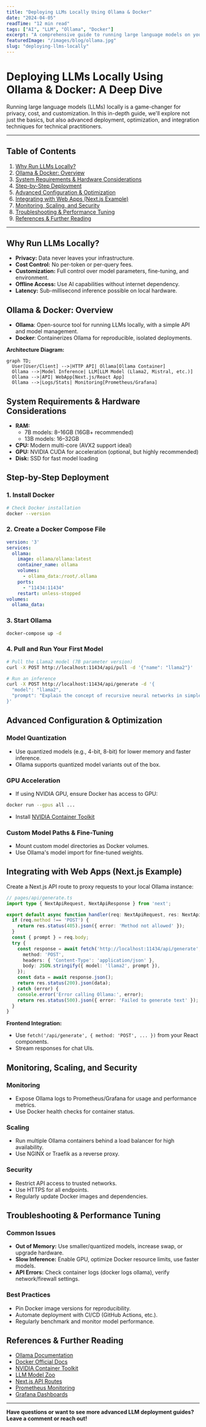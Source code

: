 ```yaml
---
title: "Deploying LLMs Locally Using Ollama & Docker"
date: "2024-04-05"
readTime: "12 min read"
tags: ["AI", "LLM", "Ollama", "Docker"]
excerpt: "A comprehensive guide to running large language models on your own hardware using Ollama and Docker for better privacy and lower costs."
featuredImage: "/images/blog/ollama.jpg"
slug: "deploying-llms-locally"
---
```


# Deploying LLMs Locally Using Ollama & Docker: A Deep Dive

Running large language models (LLMs) locally is a game-changer for privacy, cost, and customization. In this in-depth guide, we'll explore not just the basics, but also advanced deployment, optimization, and integration techniques for technical practitioners.

---

## Table of Contents
1. [Why Run LLMs Locally?](#why-run-llms-locally)
2. [Ollama & Docker: Overview](#ollama--docker-overview)
3. [System Requirements & Hardware Considerations](#system-requirements--hardware-considerations)
4. [Step-by-Step Deployment](#step-by-step-deployment)
5. [Advanced Configuration & Optimization](#advanced-configuration--optimization)
6. [Integrating with Web Apps (Next.js Example)](#integrating-with-web-apps-nextjs-example)
7. [Monitoring, Scaling, and Security](#monitoring-scaling-and-security)
8. [Troubleshooting & Performance Tuning](#troubleshooting--performance-tuning)
9. [References & Further Reading](#references--further-reading)

---

## Why Run LLMs Locally?
- **Privacy:** Data never leaves your infrastructure.
- **Cost Control:** No per-token or per-query fees.
- **Customization:** Full control over model parameters, fine-tuning, and environment.
- **Offline Access:** Use AI capabilities without internet dependency.
- **Latency:** Sub-millisecond inference possible on local hardware.

## Ollama & Docker: Overview
- **Ollama**: Open-source tool for running LLMs locally, with a simple API and model management.
- **Docker**: Containerizes Ollama for reproducible, isolated deployments.

**Architecture Diagram:**
~~~
graph TD;
  User[User/Client] -->|HTTP API| Ollama[Ollama Container]
  Ollama -->|Model Inference| LLM[LLM Model (Llama2, Mistral, etc.)]
  Ollama -->|API| WebApp[Next.js/React App]
  Ollama -->|Logs/Stats| Monitoring[Prometheus/Grafana]
~~~

## System Requirements & Hardware Considerations
- **RAM:**
  - 7B models: 8–16GB (16GB+ recommended)
  - 13B models: 16–32GB
- **CPU:** Modern multi-core (AVX2 support ideal)
- **GPU:** NVIDIA CUDA for acceleration (optional, but highly recommended)
- **Disk:** SSD for fast model loading

## Step-by-Step Deployment
### 1. Install Docker
~~~bash
# Check Docker installation
docker --version
~~~

### 2. Create a Docker Compose File
~~~yaml
version: '3'
services:
  ollama:
    image: ollama/ollama:latest
    container_name: ollama
    volumes:
      - ollama_data:/root/.ollama
    ports:
      - "11434:11434"
    restart: unless-stopped
volumes:
  ollama_data:
~~~

### 3. Start Ollama
~~~bash
docker-compose up -d
~~~

### 4. Pull and Run Your First Model
~~~bash
# Pull the Llama2 model (7B parameter version)
curl -X POST http://localhost:11434/api/pull -d '{"name": "llama2"}'

# Run an inference
curl -X POST http://localhost:11434/api/generate -d '{
  "model": "llama2",
  "prompt": "Explain the concept of recursive neural networks in simple terms."
}'
~~~

## Advanced Configuration & Optimization
### Model Quantization
- Use quantized models (e.g., 4-bit, 8-bit) for lower memory and faster inference.
- Ollama supports quantized model variants out of the box.

### GPU Acceleration
- If using NVIDIA GPU, ensure Docker has access to GPU:
~~~bash
docker run --gpus all ...
~~~
- Install [NVIDIA Container Toolkit](https://docs.nvidia.com/datacenter/cloud-native/container-toolkit/latest/install-guide.html)

### Custom Model Paths & Fine-Tuning
- Mount custom model directories as Docker volumes.
- Use Ollama's model import for fine-tuned weights.

## Integrating with Web Apps (Next.js Example)
Create a Next.js API route to proxy requests to your local Ollama instance:
~~~typescript
// pages/api/generate.ts
import type { NextApiRequest, NextApiResponse } from 'next';

export default async function handler(req: NextApiRequest, res: NextApiResponse) {
  if (req.method !== 'POST') {
    return res.status(405).json({ error: 'Method not allowed' });
  }
  const { prompt } = req.body;
  try {
    const response = await fetch('http://localhost:11434/api/generate', {
      method: 'POST',
      headers: { 'Content-Type': 'application/json' },
      body: JSON.stringify({ model: 'llama2', prompt }),
    });
    const data = await response.json();
    return res.status(200).json(data);
  } catch (error) {
    console.error('Error calling Ollama:', error);
    return res.status(500).json({ error: 'Failed to generate text' });
  }
}
~~~

**Frontend Integration:**
- Use `fetch('/api/generate', { method: 'POST', ... })` from your React components.
- Stream responses for chat UIs.

## Monitoring, Scaling, and Security
### Monitoring
- Expose Ollama logs to Prometheus/Grafana for usage and performance metrics.
- Use Docker health checks for container status.

### Scaling
- Run multiple Ollama containers behind a load balancer for high availability.
- Use NGINX or Traefik as a reverse proxy.

### Security
- Restrict API access to trusted networks.
- Use HTTPS for all endpoints.
- Regularly update Docker images and dependencies.

## Troubleshooting & Performance Tuning
### Common Issues
- **Out of Memory:** Use smaller/quantized models, increase swap, or upgrade hardware.
- **Slow Inference:** Enable GPU, optimize Docker resource limits, use faster models.
- **API Errors:** Check container logs (docker logs ollama), verify network/firewall settings.

### Best Practices
- Pin Docker image versions for reproducibility.
- Automate deployment with CI/CD (GitHub Actions, etc.).
- Regularly benchmark and monitor model performance.

## References & Further Reading
- [Ollama Documentation](https://ollama.com/docs)
- [Docker Official Docs](https://docs.docker.com/)
- [NVIDIA Container Toolkit](https://docs.nvidia.com/datacenter/cloud-native/container-toolkit/latest/install-guide.html)
- [LLM Model Zoo](https://ollama.com/library)
- [Next.js API Routes](https://nextjs.org/docs/pages/building-your-application/routing/api-routes)
- [Prometheus Monitoring](https://prometheus.io/)
- [Grafana Dashboards](https://grafana.com/)

---

**Have questions or want to see more advanced LLM deployment guides? Leave a comment or reach out!** 